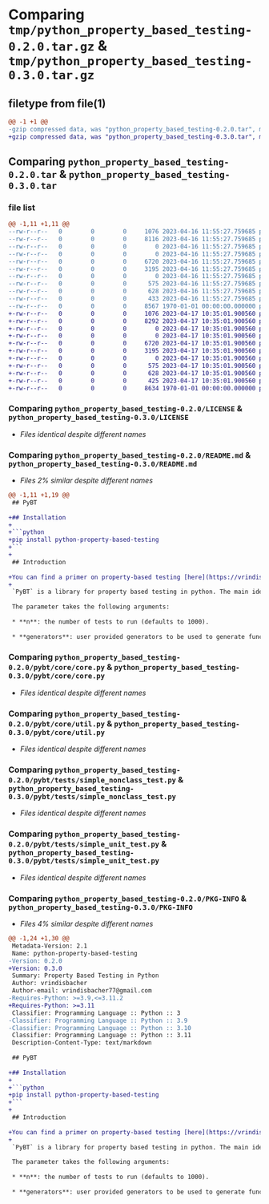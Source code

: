 # Comparing `tmp/python_property_based_testing-0.2.0.tar.gz` & `tmp/python_property_based_testing-0.3.0.tar.gz`

## filetype from file(1)

```diff
@@ -1 +1 @@
-gzip compressed data, was "python_property_based_testing-0.2.0.tar", max compression
+gzip compressed data, was "python_property_based_testing-0.3.0.tar", max compression
```

## Comparing `python_property_based_testing-0.2.0.tar` & `python_property_based_testing-0.3.0.tar`

### file list

```diff
@@ -1,11 +1,11 @@
--rw-r--r--   0        0        0     1076 2023-04-16 11:55:27.759685 python_property_based_testing-0.2.0/LICENSE
--rw-r--r--   0        0        0     8116 2023-04-16 11:55:27.759685 python_property_based_testing-0.2.0/README.md
--rw-r--r--   0        0        0        0 2023-04-16 11:55:27.759685 python_property_based_testing-0.2.0/pybt/__init__.py
--rw-r--r--   0        0        0        0 2023-04-16 11:55:27.759685 python_property_based_testing-0.2.0/pybt/core/__init__.py
--rw-r--r--   0        0        0     6720 2023-04-16 11:55:27.759685 python_property_based_testing-0.2.0/pybt/core/core.py
--rw-r--r--   0        0        0     3195 2023-04-16 11:55:27.759685 python_property_based_testing-0.2.0/pybt/core/util.py
--rw-r--r--   0        0        0        0 2023-04-16 11:55:27.759685 python_property_based_testing-0.2.0/pybt/tests/__init__.py
--rw-r--r--   0        0        0      575 2023-04-16 11:55:27.759685 python_property_based_testing-0.2.0/pybt/tests/simple_nonclass_test.py
--rw-r--r--   0        0        0      628 2023-04-16 11:55:27.759685 python_property_based_testing-0.2.0/pybt/tests/simple_unit_test.py
--rw-r--r--   0        0        0      433 2023-04-16 11:55:27.759685 python_property_based_testing-0.2.0/pyproject.toml
--rw-r--r--   0        0        0     8567 1970-01-01 00:00:00.000000 python_property_based_testing-0.2.0/PKG-INFO
+-rw-r--r--   0        0        0     1076 2023-04-17 10:35:01.900560 python_property_based_testing-0.3.0/LICENSE
+-rw-r--r--   0        0        0     8292 2023-04-17 10:35:01.900560 python_property_based_testing-0.3.0/README.md
+-rw-r--r--   0        0        0        0 2023-04-17 10:35:01.900560 python_property_based_testing-0.3.0/pybt/__init__.py
+-rw-r--r--   0        0        0        0 2023-04-17 10:35:01.900560 python_property_based_testing-0.3.0/pybt/core/__init__.py
+-rw-r--r--   0        0        0     6720 2023-04-17 10:35:01.900560 python_property_based_testing-0.3.0/pybt/core/core.py
+-rw-r--r--   0        0        0     3195 2023-04-17 10:35:01.900560 python_property_based_testing-0.3.0/pybt/core/util.py
+-rw-r--r--   0        0        0        0 2023-04-17 10:35:01.900560 python_property_based_testing-0.3.0/pybt/tests/__init__.py
+-rw-r--r--   0        0        0      575 2023-04-17 10:35:01.900560 python_property_based_testing-0.3.0/pybt/tests/simple_nonclass_test.py
+-rw-r--r--   0        0        0      628 2023-04-17 10:35:01.900560 python_property_based_testing-0.3.0/pybt/tests/simple_unit_test.py
+-rw-r--r--   0        0        0      425 2023-04-17 10:35:01.900560 python_property_based_testing-0.3.0/pyproject.toml
+-rw-r--r--   0        0        0     8634 1970-01-01 00:00:00.000000 python_property_based_testing-0.3.0/PKG-INFO
```

### Comparing `python_property_based_testing-0.2.0/LICENSE` & `python_property_based_testing-0.3.0/LICENSE`

 * *Files identical despite different names*

### Comparing `python_property_based_testing-0.2.0/README.md` & `python_property_based_testing-0.3.0/README.md`

 * *Files 2% similar despite different names*

```diff
@@ -1,11 +1,19 @@
 ## PyBT
 
+## Installation 
+
+```python
+pip install python-property-based-testing 
+```
+
 ## Introduction 
 
+You can find a primer on property-based testing [here](https://vrindisbacher.github.io/pybt.pdf). 
+
 `PyBT` is a library for property based testing in python. The main idea, is to state and randomly test properties about functions at large scale. The main functionality `PyBT` provides is a decorator named `pybt`. 
 
 The parameter takes the following arguments:
 
 * **n**: the number of tests to run (defaults to 1000).
 
 * **generators**: user provided generators to be used to generate function arguments (defaults to None).
```

### Comparing `python_property_based_testing-0.2.0/pybt/core/core.py` & `python_property_based_testing-0.3.0/pybt/core/core.py`

 * *Files identical despite different names*

### Comparing `python_property_based_testing-0.2.0/pybt/core/util.py` & `python_property_based_testing-0.3.0/pybt/core/util.py`

 * *Files identical despite different names*

### Comparing `python_property_based_testing-0.2.0/pybt/tests/simple_nonclass_test.py` & `python_property_based_testing-0.3.0/pybt/tests/simple_nonclass_test.py`

 * *Files identical despite different names*

### Comparing `python_property_based_testing-0.2.0/pybt/tests/simple_unit_test.py` & `python_property_based_testing-0.3.0/pybt/tests/simple_unit_test.py`

 * *Files identical despite different names*

### Comparing `python_property_based_testing-0.2.0/PKG-INFO` & `python_property_based_testing-0.3.0/PKG-INFO`

 * *Files 4% similar despite different names*

```diff
@@ -1,24 +1,30 @@
 Metadata-Version: 2.1
 Name: python-property-based-testing
-Version: 0.2.0
+Version: 0.3.0
 Summary: Property Based Testing in Python
 Author: vrindisbacher
 Author-email: vrindisbacher77@gmail.com
-Requires-Python: >=3.9,<=3.11.2
+Requires-Python: >=3.11
 Classifier: Programming Language :: Python :: 3
-Classifier: Programming Language :: Python :: 3.9
-Classifier: Programming Language :: Python :: 3.10
 Classifier: Programming Language :: Python :: 3.11
 Description-Content-Type: text/markdown
 
 ## PyBT
 
+## Installation 
+
+```python
+pip install python-property-based-testing 
+```
+
 ## Introduction 
 
+You can find a primer on property-based testing [here](https://vrindisbacher.github.io/pybt.pdf). 
+
 `PyBT` is a library for property based testing in python. The main idea, is to state and randomly test properties about functions at large scale. The main functionality `PyBT` provides is a decorator named `pybt`. 
 
 The parameter takes the following arguments:
 
 * **n**: the number of tests to run (defaults to 1000).
 
 * **generators**: user provided generators to be used to generate function arguments (defaults to None).
```

